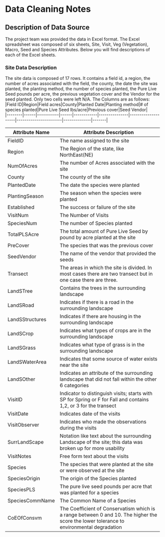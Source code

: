 # Data Cleaning Notes

## Description of Data Source

The project team was provided the data in Excel format. The Excel spreadsheet was composed of six sheets, Site, Visit, Veg (Vegetation), Macro, Seed and Species Attributes. Below you will find descriptions of each of the Excel sheets.

### Site Data Description

The site data is composed of 17 rows. It contains a field id, a region, the number of acres associated with the field, the county, the date the site was planted, the planting method, the number of species planted, the Pure Live Seed pounds per acre, the previous vegetation cover and the Vendor for the seed planted. Only two cells were left N/A.
The Columns are as follows:
|Field ID|Region|Field acres|County|Planted Date|Planting method|# of species planted|Pure Live Seed lbs/acre|Previous cover|Seed Vendor|  
|--------|------|-----------|------|------------|---------------|--------------------|-----------------------|--------------|-------|  


|Attribute Name | Attribute Description |  
|---------------|-----------------------|
|FieldID	|The name assigned to the site |
|Region |	The Region of the state, like NorthEast(NE) |
|NumOfAcres|	The number of Acres associated with the site |
|County |	The county of the site |
|PlantedDate	|The date the species were planted |
|PlantingSeason|The season when the species were planted |
|Established	|The success or failure of the site |
|VisitNum	|The Number of Visits |
|SpeciesNum	|The number of Species planted |
|TotalPLSAcre	|The total amount of Pure Live Seed by pound by acre planted at the site |
|PreCover	|The species that was the previous cover |
|SeedVendor	|The name of the vendor that provided the seeds |
|Transect |The areas in which the site is divided. In most cases there are two transect but in one case there are three. |
|LandSTree	|Contains the trees in the surrounding landscape |
|LandSRoad	|Indicates if there is a road in the surrounding landscape |
|LandSStructures	|  Indicates if there are housing in the surrounding landscape |
|LandSCrop	 | Indicates what types of crops are in the surrounding landscape |
|LandSGrass	 | Indicates what type of grass is in the surrounding landscape |
|LandSWaterArea	|Indicates that some source of water exists near the site |
|LandSOther	|Indicates an attribute of the surrounding landscape that did not fall within the other 6 categories |
|VisitID   | Indicator to distinguish visits; starts with SP for Spring  or F for Fall and contains 1,2, or 3 for the transect |
|VisitDate  | Indicates date of the visits |
|VisitObserver  |Indicates who made the observations during the visits |
|SurrLandScape |Notation like text about the surrounding Landscape of the site; this data was broken up for more usability |
|VisitNotes        | Free form text about the visits |
|Species          | The species that were planted at the site or were observed at the site |
|SpeciesOrigin   |  The origin of the Species planted |
|SpeciesPLS      |   The pure live seed pounds per acre that was planted for a species |
|SpeciesCommName  |   The Common Name of a Species |
|CoEOfConsvm		|	The Coefficient of Conservatism which is a range between 0 and 10. The higher the score the lower tolerance to environmental degradation |

